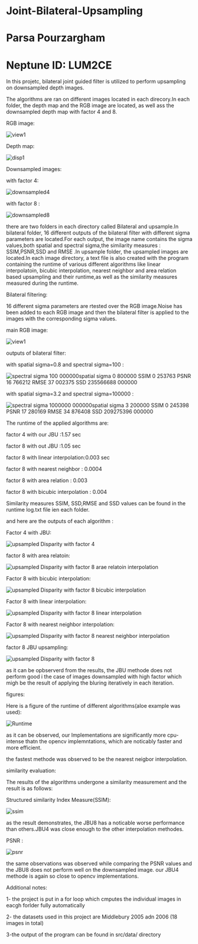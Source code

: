 # Joint-Bilateral-Upsampling
 # Parsa Pourzargham 
 # Neptune ID: LUM2CE

In this projetc, bilateral joint guided filter is utilized to perform upsampling on downsampled depth images.

The algorithms are ran on different images located in each direcory.In each folder, the depth map and the RGB image are located, as well ass the downsampled depth map with factor 4 and 8.

RGB image:

![view1](https://user-images.githubusercontent.com/72257286/144595384-a9172e72-94ba-4020-a5ee-83a7adfd0486.png)

Depth map:


![disp1](https://user-images.githubusercontent.com/72257286/144595420-ff1947c3-66e7-4a89-a572-9f84c5d4919a.png)


Downsampled images:

with factor 4:

![downsampled4](https://user-images.githubusercontent.com/72257286/144610737-77861e0c-0022-4ea9-bbac-a91eb0d4e9f2.png)


with factor 8 :

![downsampled8](https://user-images.githubusercontent.com/72257286/144610779-e197da67-40d2-47d2-9962-944d3d87ae23.png)



there are two folders in each directory called Bilateral and upsample.In bilateral folder, 16 different outputs of the bilateral filter with different sigma parameters are located.For each output, the image name contains the sigma values,both spatial and spectral sigma,the similarity measures : SSIM,PSNR,SSD and RMSE .In upsample folder, the upsampled images are located.In each image directory, a text file is also created with the program containing the runtime of various different algorithms like linear interpolatoin, bicubic interpolation, nearest neighbor and area relation based upsampling and their runtime,as well as the similarity measures measured during the runtime.


Bilateral filtering:

16 different sigma parameters are rtested over the RGB image.Noise has been added to each RGB image and then the bilateral filter is applied to the images with the corresponding sigma values.

main RGB image:


![view1](https://user-images.githubusercontent.com/72257286/144596330-da56156c-ce49-4ffb-80ab-ec9c8e5c2110.png)

outputs of bilateral filter:

with spatial sigma=0.8 and spectral sigma=100 :


![spectral sigma  100 000000spatial sigma 0 800000 SSIM 0 253763 PSNR 16 766212 RMSE 37 002375 SSD 235566688 000000](https://user-images.githubusercontent.com/72257286/144596440-73b36e2c-6881-4f87-a37d-af30fdb3e503.png)

with spatial sigma=3.2 and spectral sigma=100000 :



![spectral sigma  1000000 000000spatial sigma 3 200000 SSIM 0 245398 PSNR 17 280169 RMSE 34 876408 SSD 209275396 000000](https://user-images.githubusercontent.com/72257286/144596516-982e9dbc-988f-49c8-bf5f-b86cad4c230d.png)

The runtime of the applied algorithms are:

factor 4 with our JBU :1.57 sec

factor 8 with out JBU :1.05 sec

factor 8 with linear interpolation:0.003 sec

factor 8 with nearest neighbor : 0.0004

factor 8 with area relation : 0.003

factor 8 with bicubic interpolation : 0.004

Similarity measures SSIM, SSD,RMSE and SSD values can be found in the runtime log.txt file ien each folder.

and here are the outputs of each algorithm :

Factor 4 with JBU:

![upsampled Disparity with factor 4](https://user-images.githubusercontent.com/72257286/144610901-118e9cbb-803b-44a1-bcb2-40a96f4c4455.png)


factor 8 with area relatoin:

![upsampled Disparity with factor 8 arae relatoin interpolation ](https://user-images.githubusercontent.com/72257286/144610915-03eeb293-311a-4898-9f5b-cd719d3e5d80.png)

Factor 8 with bicubic interpolation:

![upsampled Disparity with factor 8 bicubic interpolation ](https://user-images.githubusercontent.com/72257286/144610921-0c5137c8-1223-4ce4-b467-a7203b2bc8e8.png)


Factor 8 with linear interpolation:

![upsampled Disparity with factor 8 linear interpolation ](https://user-images.githubusercontent.com/72257286/144610929-fe98a541-b69f-47c3-a2a2-9e89f5af8d87.png)

Factor 8 with nearest neighbor interpolation:

![upsampled Disparity with factor 8 nearest neighbor interpolation ](https://user-images.githubusercontent.com/72257286/144610950-4bdaf16f-d708-4ffb-a5d4-50da0709e6e3.png)


factor 8 JBU upsampling:

![upsampled Disparity with factor 8](https://user-images.githubusercontent.com/72257286/144610960-2cc3e821-83b7-4dbb-b171-df296e250bcb.png)


as it can be opbserverd from the results, the JBU methode does not perform good i the case of images downsampled with high factor which migh be the result of applying the bluring iteratively in each iteration.


figures:

Here is a figure of the runtime of different algorithms(aloe example was used):


![Runtime](https://user-images.githubusercontent.com/72257286/144614568-f8481cf0-5bf5-4320-bd25-b0d2817c1fa4.png)

as it can be observed, our Implementations are significantly more cpu-intense thatn the opencv implemntations, which are noticably faster and more efficient.

the fastest methode was observed to be the nearest neigbor interpolation.

similarity evaluation:

The results of the algorithms undergone a similarity measurement and the result is as follows:

Structured similarity Index Measure(SSIM):

![ssim](https://user-images.githubusercontent.com/72257286/144660283-7b0e497a-19b4-4861-a3ad-c3f483741020.png)

as the result demonstrates, the JBU8 has a noticable worse performance than others.JBU4 was close enough to the other interpolation methodes.

PSNR :

![psnr](https://user-images.githubusercontent.com/72257286/144660528-40e12b3b-0c02-4527-a24a-c1ea67020b98.png)

the same observations was observed while comparing the PSNR values and the JBU8 does not perform well on the downsampled image.
our JBU4 methode is again so close to opencv implementations.

Additional notes:

1- the project is put in a for loop which cmputes the individual images in eacgh forlder fully automatically

2- the datasets used in this project are Middlebury 2005 adn 2006 (18 images in total)

3-the output of the program can be found in src/data/ directory

